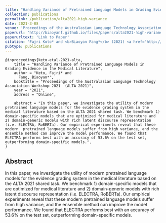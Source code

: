 ```yaml
---
title: "Handling Variance of Pretrained Language Models in Grading Evidence in the Medical Literature"
collection: publications
permalink: /publication/alta2021-high-variance
date: 2021-3-08
venue: 'Proceedings of the Australasian Language Technology Association Workshop 2021'
paperurl: 'http://biaoyanf.github.io/files/papers/alta2021-high-variance.pdf'
paperurltext: 'Link to Paper'
citation: 'Fajri Koto* and <b>Biaoyan Fang*</b> (2021) <a href="http://biaoyanf.github.io/files/papers/alta2021-high-variance.pdf"><u>Handling Variance of Pretrained Language Models in Grading Evidence in the Medical Literature</u></a>. In <i>Proceedings of the Australasian Language Technology Association Workshop 2021 (ALTA 2021)</i>, virtual.'
pubtype: publications
---
```


```
@inproceedings{keto-etal-2021-alta,
    title = "Handling Variance of Pretrained Language Models in Grading Evidence in the Medical Literature",
    author = "Keto, Fajri* and
      Fang, Biaoyan*",
    booktitle = "Proceedings of the Australasian Language Technology Association Workshop 2021  (ALTA 2021)",
    year = "2021",
    address = "Online",

    abstract = "In this paper, we investigate the utility of modern pretrained language models for the evidence grading system in the medical literature based on the ALTA 2021 shared task. We benchmark 1)  domain-specific models that are optimized for medical literature and 2) domain-generic models with rich latent discourse representation (i.e. ELECTRA, RoBERTa). Our empirical experiments reveal that these modern  pretrained language models suffer from high variance, and the ensemble method can improve the model performance. We found that ELECTRA performs best with an accuracy of 53.6% on the test set, outperforming domain-specific models.",
}
```

## Abstract 
In this paper, we investigate the utility of modern pretrained language models for the evidence grading system in the medical literature based on the ALTA 2021 shared task. We benchmark 1)  domain-specific models that are optimized for medical literature and 2) domain-generic models with rich latent discourse representation (i.e. ELECTRA, RoBERTa). Our empirical experiments reveal that these modern  pretrained language models suffer from high variance, and the ensemble method can improve the model performance. We found that ELECTRA performs best with an accuracy of 53.6% on the test set, outperforming domain-specific models.
